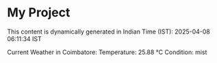 # My Project

This content is dynamically generated in Indian Time (IST): 2025-04-08 06:11:34 IST


Current Weather in Coimbatore:
Temperature: 25.88 °C
Condition: mist
